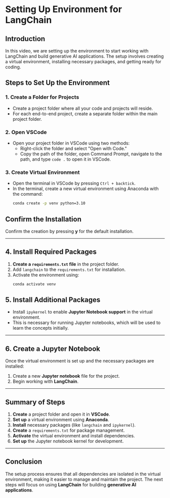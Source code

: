 # Setting Up Environment for LangChain

## Introduction

In this video, we are setting up the environment to start working with LangChain and build generative AI applications. The setup involves creating a virtual environment, installing necessary packages, and getting ready for coding.

## Steps to Set Up the Environment

### 1. Create a Folder for Projects

- Create a project folder where all your code and projects will reside.
- For each end-to-end project, create a separate folder within the main project folder.

### 2. Open VSCode

- Open your project folder in VSCode using two methods:
  - Right-click the folder and select "Open with Code."
  - Copy the path of the folder, open Command Prompt, navigate to the path, and type `code .` to open it in VSCode.

### 3. Create Virtual Environment

- Open the terminal in VSCode by pressing `Ctrl + backtick`.
- In the terminal, create a new virtual environment using Anaconda with the command:
  ```bash
  conda create -p venv python=3.10
  ```

## Confirm the Installation

Confirm the creation by pressing **y** for the default installation.

---

## 4. Install Required Packages

1. **Create a `requirements.txt` file** in the project folder.
2. Add `langchain` to the `requirements.txt` for installation.
3. Activate the environment using:
   ```bash
   conda activate venv
   ```

## 5. Install Additional Packages

- Install `ipykernel` to enable **Jupyter Notebook support** in the virtual environment.
- This is necessary for running Jupyter notebooks, which will be used to learn the concepts initially.

---

## 6. Create a Jupyter Notebook

Once the virtual environment is set up and the necessary packages are installed:

1. Create a new **Jupyter notebook** file for the project.
2. Begin working with **LangChain**.

---

## Summary of Steps

1. **Create** a project folder and open it in **VSCode**.
2. **Set up** a virtual environment using **Anaconda**.
3. **Install** necessary packages (like `langchain` and `ipykernel`).
4. **Create** a `requirements.txt` for package management.
5. **Activate** the virtual environment and install dependencies.
6. **Set up** the Jupyter notebook kernel for development.

---

## Conclusion

The setup process ensures that all dependencies are isolated in the virtual environment, making it easier to manage and maintain the project. The next steps will focus on using **LangChain** for building **generative AI applications**.
